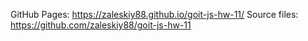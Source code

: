 GitHub Pages: https://zaleskiy88.github.io/goit-js-hw-11/ Source files:
https://github.com/zaleskiy88/goit-js-hw-11
